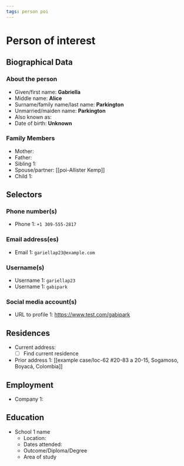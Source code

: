 ```yaml
---
tags: person poi
---
```


# Person of interest
## Biographical Data
### About the person
- Given/first name: **Gabriella**
- Middle name: **Alice**
- Surname/family name/last name: **Parkington**
- Unmarried/maiden name: **Parkington**
- Also known as:
- Date of birth: **Unknown**

### Family Members
- Mother: 
- Father:
- Sibling 1: 
- Spouse/partner: [[poi-Allister Kemp]]
- Child 1:

## Selectors
### Phone number(s)
- Phone 1: `+1 309-555-2817`

### Email address(es)
- Email 1: `gariellap23@example.com`

### Username(s)
- Username 1: `gariellap23`
- Username 1: `gabipark`

### Social media account(s)
- URL to profile 1: https://www.test.com/gabipark

## Residences
- Current address: 
	- [ ] Find current residence
- Prior address 1: [[example case/loc-62 #20-83 a 20-15, Sogamoso, Boyacá, Colombia]]

## Employment
- Company 1:

## Education
- School 1 name
	- Location:
	- Dates attended:
	- Outcome/Diploma/Degree
	- Area of study

